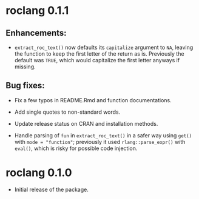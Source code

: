 # roclang 0.1.1

## Enhancements:

* `extract_roc_text()` now defaults its `capitalize` argument to `NA`, leaving the function to keep the first letter of the return as is. Previously the default was `TRUE`, which would capitalize the first letter anyways if missing.

## Bug fixes:

* Fix a few typos in README.Rmd and function documentations.

* Add single quotes to non-standard words.

* Update release status on CRAN and installation methods.

* Handle parsing of `fun` in `extract_roc_text()` in a safer way using `get()` with `mode = "function"`; previously it used `rlang::parse_expr()` with `eval()`, which is risky for possible code injection.


# roclang 0.1.0

* Initial release of the package.
